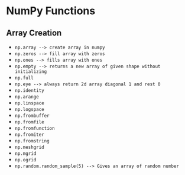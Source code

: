 # NumPy Functions

## Array Creation
- `np.array --> create array in numpy`
- `np.zeros --> fill array with zeros`
- `np.ones --> fills array with ones`
- `np.empty --> returns a new array of given shape without initializing`
- `np.full`
- `np.eye --> always return 2d array diagonal 1 and rest 0`
- `np.identity`
- `np.arange`
- `np.linspace`
- `np.logspace`
- `np.frombuffer`
- `np.fromfile`
- `np.fromfunction`
- `np.fromiter`
- `np.fromstring`
- `np.meshgrid`
- `np.mgrid`
- `np.ogrid`
- `np.random.random_sample(5) --> Gives an array of random number`